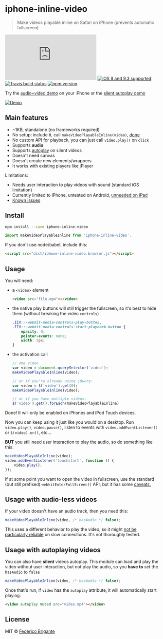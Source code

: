# iphone-inline-video

> Make videos playable inline on Safari on iPhone (prevents automatic fullscreen)

[![gzipped size](https://badges.herokuapp.com/size/github/bfred-it/iphone-inline-video/gh-pages/dist/iphone-inline-video.browser.js?gzip=true&label=gzipped%20size)](#readme) [![iOS 8 and 9.3 supported](https://img.shields.io/badge/iOS%20Safari-8%20%E2%80%93%209.3-brightgreen.svg)](#no-link) [![Travis build status](https://api.travis-ci.org/bfred-it/iphone-inline-video.svg?branch=gh-pages)](https://travis-ci.org/bfred-it/iphone-inline-video)  [![npm version](https://img.shields.io/npm/v/iphone-inline-video.svg)](https://www.npmjs.com/package/iphone-inline-video) 

Try the [audio+video demo](http://bfred-it.github.io/iphone-inline-video/demo/) on your iPhone or the [silent autoplay demo](http://bfred-it.github.io/iphone-inline-video/demo/autoplay.html)

[![Demo](http://bfred-it.github.io/iphone-inline-video/demo/demo-preview.gif)](http://bfred-it.github.io/iphone-inline-video/demo/)

## Main features

- ~1KB, standalone (no frameworks required)
- No setup: include it, call `makeVideoPlayableInline(video)`, [done](#usage)
- No custom API for playback, you can just call `video.play()` on `click`
- Supports **audio**
- Supports [autoplay](#usage-with-autoplaying-videos) on silent videos
- Doesn't need canvas
- Doesn't create new elements/wrappers
- It works with existing players like jPlayer

Limitations:

- Needs user interaction to play videos with sound (standard iOS limitation)
- Currently limited to iPhone, untested on Android, [unneeded on iPad](https://github.com/bfred-it/iphone-inline-video/pull/22#issuecomment-211822532)
- [Known issues](https://github.com/bfred-it/iphone-inline-video/labels/known%20issue)

## Install

```sh
npm install --save iphone-inline-video
```
```js
import makeVideoPlayableInline from 'iphone-inline-video';
```

If you don't use node/babel, include this:

```html
<script src="dist/iphone-inline-video.browser.js"></script>
```

## Usage

You will need:

- a `<video>` element  

	```html
	<video src="file.mp4"></video>
	```
	
- the native play buttons will still trigger the fullscreen, so it's best to hide them (without breaking the video `controls`)

	```css
	.IIV::-webkit-media-controls-play-button,
	.IIV::-webkit-media-controls-start-playback-button {
	    opacity: 0;
	    pointer-events: none;
	    width: 5px;
	}
	```
	
- the activation call  

	```js
	// one video
	var video = document.querySelector('video');
	makeVideoPlayableInline(video);
	```
	
	```js
	// or if you're already using jQuery:
	var video = $('video').get(0);
	makeVideoPlayableInline(video);
	```
	
	```js
	// or if you have multiple videos:
	$('video').get().forEach(makeVideoPlayableInline)
	```

Done! It will only be enabled on iPhones and iPod Touch devices.

Now you can keep using it just like you would on a desktop. Run `video.play()`, `video.pause()`, listen to events with `video.addEventListener()` or `$(video).on()`, etc...

**BUT** you still need user interaction to play the audio, so do something like this:

```js
makeVideoPlayableInline(video);
video.addEventListener('touchstart', function () {
	video.play();
});
```

If at some point you want to open the video in fullscreen, use the standard (but still prefixed) `webkitEnterFullScreen()` API, but it has some [caveats.](https://github.com/bfred-it/iphone-inline-video/issues/33)

## Usage with audio-less videos

If your video doesn't have an audio track, then you need this:

```js
makeVideoPlayableInline(video, /* hasAudio */ false);
```

This uses a different behavior to play the video, so it might [not be particularly reliable](https://github.com/bfred-it/iphone-inline-video/issues/31) on slow connections. It's not thoroughly tested.

## Usage with autoplaying videos

You can also have **silent** videos autoplay. This module can load and play the video without user interaction, but not play the audio, so you **have to** set the `hasAudio` to `false`

```js
makeVideoPlayableInline(video, /* hasAudio */ false);
```

Once that's run, if `video` has the `autoplay` attribute, it will automatically start playing:

```html
<video autoplay muted src="video.mp4"></video>
```

## License

MIT © [Federico Brigante](http://twitter.com/bfred_it)

